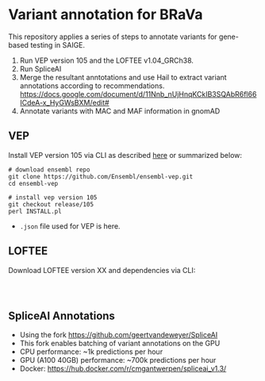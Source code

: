 # Variant annotation for BRaVa
This repository applies a series of steps to annotate variants for gene-based testing in SAIGE.
1. Run VEP version 105 and the LOFTEE v1.04_GRCh38.
2. Run SpliceAI
3. Merge the resultant anntotations and use Hail to extract variant annotations according to recommendations. https://docs.google.com/document/d/11Nnb_nUjHnqKCkIB3SQAbR6fl66ICdeA-x_HyGWsBXM/edit#
4. Annotate variants with MAC and MAF information in gnomAD

## VEP
Install VEP version 105 via CLI as described [here](https://www.ensembl.org/info/docs/tools/vep/script/vep_download.html) or summarized below:
```
# download ensembl repo
git clone https://github.com/Ensembl/ensembl-vep.git
cd ensembl-vep

# install vep version 105
git checkout release/105
perl INSTALL.pl
```


- `.json` file used for VEP is here.


## LOFTEE
Download LOFTEE version XX and dependencies via CLI:
```



```





## SpliceAI Annotations
- Using the fork https://github.com/geertvandeweyer/SpliceAI
- This fork enables batching of variant annotations on the GPU 
- CPU performance: ~1k predictions per hour
- GPU (A100 40GB) performance: ~700k predictions per hour
- Docker: https://hub.docker.com/r/cmgantwerpen/spliceai_v1.3/
